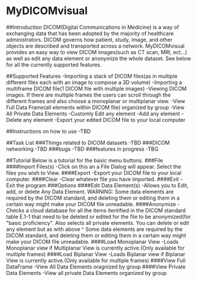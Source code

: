 # MyDICOMvisual
##Introduction
DICOM(Digital Communications in Medicine) is a way of exchanging data that has been adopted by the majority of healthcare administrators. DICOM governs how patient, study, image, and other objects are described and transported across a network. MyDICOMvisual provides an easy way to view DICOM images(such as CT scan, MRI, ect...) as well as edit any data element or anonymize the whole dataset. See below for all the currently supported features.

##Supported Features
-Importing a stack of DICOM files(as in multiple different files each with an image to compose a 3D volume) 
-Importing a multiframe DICOM file(1 DICOM file with multiple images)
-Viewing DICOM images. If there are multiple frames the users can scroll through the different frames and also choose a monoplanar or multiplanar view.
-View Full Data Frame(all elements within DICOM file) organized by group
-View All Private Data Elements
-Customly Edit any element
-Add any element
-Delete any element
-Export your edited DICOM file to your local computer

##Instructions on how to use
-TBD

##Task List
###Things related to DICOM datasets
-TBD
###DICOM networking
-TBD
###bugs
-TBD
###features in progress
-TBG

##Tutorial
Below is a tutorial for the basic menu buttons.
###File
####Import Files(s)
-Click on this an a File Dialog will appear. Select the files you wish to View. 
####Export
-Export your DICOM file to your local computer.
####Clear
-Clear whatever file you have imported.
####Exit
-Exit the program
###Options
####Edit Data Element(s)
-Allows you to Edit, add, or delete Any Data Element. WARNING: Some data elements are required by the DICOM standard, and deleting them or editing them in a certain way might make your DICOM file unreadable.
####Anonymize
-Checks a cloud database for all the items itentified in the DICOM standard table E.1-1 that need to be deleted or edited for the file to be anonymized(for "basic proficiency". Also selects all private elements. You can delete or edit any element but as with above ^  Some data elements are required by the DICOM standard, and deleting them or editing them in a certain way might make your DICOM file unreadable.
####Load Monoplanar View
-Loads Monoplanar view if Multiplanar View is currently active.(Only available for multiple frames)
####Load Biplanar View
-Loads Biplanar view if Biplanar View is currently active.(Only available for multiple frames)
####View Full DataFrame
-View All Data Elements oragnized by group
####View Private Data Elements
-View all private Data Elements organized by group
